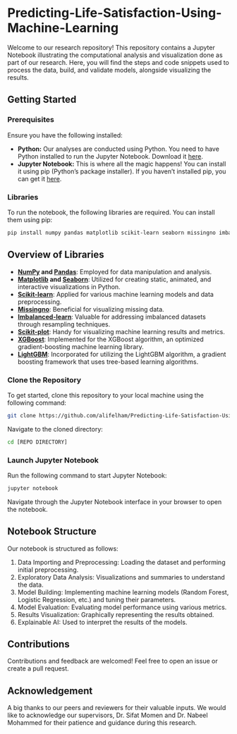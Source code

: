 # Predicting-Life-Satisfaction-Using-Machine-Learning
Welcome to our research repository! This repository contains a Jupyter Notebook illustrating the computational analysis and visualization done as part of our research. Here, you will find the steps and code snippets used to process the data, build, and validate models, alongside visualizing the results.

## Getting Started

### Prerequisites

Ensure you have the following installed:
- **Python:** Our analyses are conducted using Python. You need to have Python installed to run the Jupyter Notebook. Download it [here](https://www.python.org/downloads/).
- **Jupyter Notebook:** This is where all the magic happens! You can install it using pip (Python’s package installer). If you haven’t installed pip, you can get it [here](https://pip.pypa.io/en/stable/installation/).

### Libraries
To run the notebook, the following libraries are required. You can install them using pip:

```bash
pip install numpy pandas matplotlib scikit-learn seaborn missingno imbalanced-learn scikit-plot xgboost lightgbm

```
## Overview of Libraries
- **[NumPy](https://numpy.org/) and [Pandas](https://pandas.pydata.org/)**: Employed for data manipulation and analysis.
- **[Matplotlib](https://matplotlib.org/) and [Seaborn](https://seaborn.pydata.org/)**: Utilized for creating static, animated, and interactive visualizations in Python.
- **[Scikit-learn](https://scikit-learn.org/stable/)**: Applied for various machine learning models and data preprocessing.
- **[Missingno](https://github.com/ResidentMario/missingno)**: Beneficial for visualizing missing data.
- **[Imbalanced-learn](https://imbalanced-learn.org/stable/)**: Valuable for addressing imbalanced datasets through resampling techniques.
- **[Scikit-plot](https://scikit-plot.readthedocs.io/en/stable/)**: Handy for visualizing machine learning results and metrics.
- **[XGBoost](https://xgboost.readthedocs.io/en/latest/)**: Implemented for the XGBoost algorithm, an optimized gradient-boosting machine learning library.
- **[LightGBM](https://lightgbm.readthedocs.io/en/latest/)**: Incorporated for utilizing the LightGBM algorithm, a gradient boosting framework that uses tree-based learning algorithms.

### Clone the Repository
To get started, clone this repository to your local machine using the following command:
```bash
git clone https://github.com/alifelham/Predicting-Life-Satisfaction-Using-Machine-Learning.git
```
Navigate to the cloned directory:

```bash
cd [REPO DIRECTORY]
```

### Launch Jupyter Notebook 
Run the following command to start Jupyter Notebook:
```bash
jupyter notebook
```
Navigate through the Jupyter Notebook interface in your browser to open the notebook.

## Notebook Structure
Our notebook is structured as follows:

1. Data Importing and Preprocessing: Loading the dataset and performing initial preprocessing.
2. Exploratory Data Analysis: Visualizations and summaries to understand the data.
3. Model Building: Implementing machine learning models (Random Forest, Logistic Regression, etc.) and tuning their parameters.
4. Model Evaluation: Evaluating model performance using various metrics.
5. Results Visualization: Graphically representing the results obtained.
6. Explainable AI: Used to interpret the results of the models.

## Contributions
Contributions and feedback are welcomed! Feel free to open an issue or create a pull request.

## Acknowledgement
A big thanks to our peers and reviewers for their valuable inputs. We would like to acknowledge our supervisors, Dr. Sifat Momen and Dr. Nabeel Mohammed for their patience and guidance during this research.
